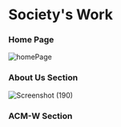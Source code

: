 # Society's Work 

### Home Page
![homePage](https://user-images.githubusercontent.com/37223446/58450246-b7e00700-812b-11e9-81b7-f71d07d25edf.png)

### About Us Section
![Screenshot (190)](https://user-images.githubusercontent.com/37223446/58450524-d1ce1980-812c-11e9-824d-d863e182ded6.png)

### ACM-W Section

